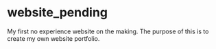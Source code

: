 # website_pending

My first no experience website on the making. The purpose of this is to create my own website portfolio.
